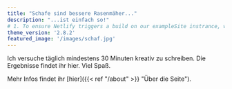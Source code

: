 ```yaml
---
title: "Schafe sind bessere Rasenmäher..."
description: "...ist einfach so!"
# 1. To ensure Netlify triggers a build on our exampleSite instrance, we need to change a file in the exampleSite directory.
theme_version: '2.8.2'
featured_image: '/images/schaf.jpg'
---
```

Ich versuche täglich mindestens 30 Minuten kreativ zu schreiben. Die Ergebnisse findet ihr hier. Viel Spaß.

Mehr Infos findet ihr [hier]({{< ref "/about" >}} "Über die Seite").
